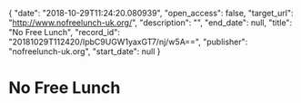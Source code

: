 {
  "date": "2018-10-29T11:24:20.080939", 
  "open_access": false, 
  "target_url": "http://www.nofreelunch-uk.org/", 
  "description": "", 
  "end_date": null, 
  "title": "No Free Lunch", 
  "record_id": "20181029T112420/IpbC9UGW1yaxGT7/nj/w5A==", 
  "publisher": "nofreelunch-uk.org", 
  "start_date": null
}

# No Free Lunch

